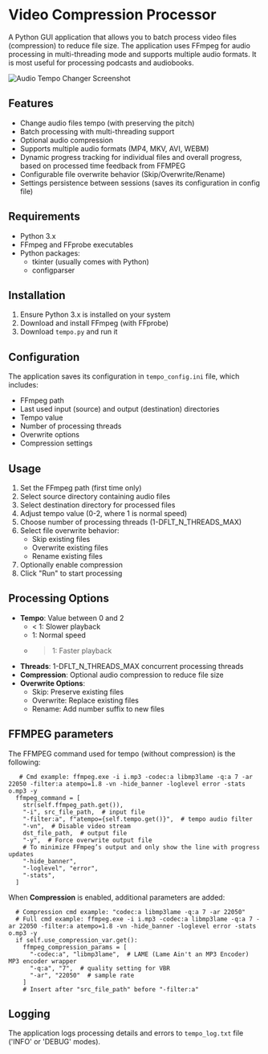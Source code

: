 # Video Compression Processor

A Python GUI application that allows you to batch process video files (compression) to reduce file size. The application uses FFmpeg for audio processing in multi-threading mode and supports multiple audio formats. It is most useful for processing podcasts and audiobooks.

![Audio Tempo Changer Screenshot](./docs/tempo.png)

## Features

- Change audio files tempo (with preserving the pitch)
- Batch processing with multi-threading support
- Optional audio compression
- Supports multiple audio formats (MP4, MKV, AVI, WEBM)
- Dynamic progress tracking for individual files and overall progress, based on processed time feedback from FFMPEG
- Configurable file overwrite behavior (Skip/Overwrite/Rename)
- Settings persistence between sessions (saves its configuration in config file)

## Requirements

- Python 3.x
- FFmpeg and FFprobe executables
- Python packages:
  - tkinter (usually comes with Python)
  - configparser

## Installation

1. Ensure Python 3.x is installed on your system
2. Download and install FFmpeg (with FFprobe)
3. Download `tempo.py` and run it

## Configuration

The application saves its configuration in `tempo_config.ini` file, which includes:

- FFmpeg path
- Last used input (source) and output (destination) directories
- Tempo value
- Number of processing threads
- Overwrite options
- Compression settings

## Usage

1. Set the FFmpeg path (first time only)
2. Select source directory containing audio files
3. Select destination directory for processed files
4. Adjust tempo value (0-2, where 1 is normal speed)
5. Choose number of processing threads (1-DFLT_N_THREADS_MAX)
6. Select file overwrite behavior:
   - Skip existing files
   - Overwrite existing files
   - Rename existing files
7. Optionally enable compression
8. Click "Run" to start processing

## Processing Options

- **Tempo**: Value between 0 and 2
  - < 1: Slower playback
  - 1: Normal speed
  - > 1: Faster playback
    >
- **Threads**: 1-DFLT_N_THREADS_MAX concurrent processing threads
- **Compression**: Optional audio compression to reduce file size
- **Overwrite Options**:
  - Skip: Preserve existing files
  - Overwrite: Replace existing files
  - Rename: Add number suffix to new files

## FFMPEG parameters

The FFMPEG command used for tempo (without compression) is the following:

```
   # Cmd example: ffmpeg.exe -i i.mp3 -codec:a libmp3lame -q:a 7 -ar 22050 -filter:a atempo=1.8 -vn -hide_banner -loglevel error -stats o.mp3 -y
  ffmpeg_command = [
    str(self.ffmpeg_path.get()),
    "-i", src_file_path,  # input file
    "-filter:a", f"atempo={self.tempo.get()}",  # tempo audio filter
    "-vn",  # Disable video stream
    dst_file_path,  # output file
    "-y",  # Force overwrite output file
    # To minimize FFmpeg’s output and only show the line with progress updates
    "-hide_banner",
    "-loglevel", "error",
    "-stats",
  ]
```

When **Compression** is enabled, additional parameters are added:

```
  # Compression cmd example: "codec:a libmp3lame -q:a 7 -ar 22050"
  # Full cmd example: ffmpeg.exe -i i.mp3 -codec:a libmp3lame -q:a 7 -ar 22050 -filter:a atempo=1.8 -vn -hide_banner -loglevel error -stats o.mp3 -y
  if self.use_compression_var.get():
    ffmpeg_compression_params = [
      "-codec:a", "libmp3lame",  # LAME (Lame Ain't an MP3 Encoder) MP3 encoder wrapper
      "-q:a", "7",  # quality setting for VBR
      "-ar", "22050"  # sample rate
    ]
    # Insert after "src_file_path" before "-filter:a"
```

## Logging

The application logs processing details and errors to `tempo_log.txt` file ('INFO' or 'DEBUG' modes).
